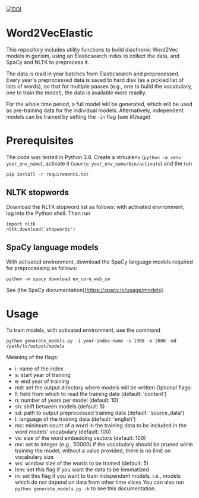 [![DOI](https://zenodo.org/badge/171899269.svg)](https://zenodo.org/badge/latestdoi/171899269)
# Word2VecElastic
This repository includes utility functions to build diachronic Word2Vec models in gensim, using an Elasticsearch index to collect the data, and SpaCy and NLTK to preprocess it.

The data is read in year batches from Elasticsearch and preprocessed. Every year's preprocessed data is saved to hard disk (as a pickled list of lists of words), so that for multiple passes (e.g., one to build the vocabulary, one to train the model), the data is available more readily.

For the whole time period, a full model will be generated, which will be used as pre-training data for the individual models. Alternatively, independent models can be trained by setting the `-in` flag (see #Usage)

# Prerequisites
The code was tested in Python 3.8. Create a virtualenv (`python -m venv your_env_name`), activate it (`source your_env_name/bin/activate`) and the run
```
pip install -r requirements.txt
```
## NLTK stopwords
Download the NLTK stopword list as follows: with activated environment, log into the Python shell. Then run
```
import nltk
nltk.download('stopwords')
```

## SpaCy language models
With activated environment, download the SpaCy language models required for preprocessing as follows:
```
python -m spacy download en_core_web_sm
```
See (the SpaCy documentation)[https://spacy.io/usage/models].

# Usage
To train models, with activated environment, use the command
```
python generate_models.py -i your-index-name -s 1960 -e 2000 -md /path/to/output/models
```
Meaning of the flags:
- i: name of the index
- s: start year of training
- e: end year of training
- md: set the output directory where models will be written
Optional flags:
- f: field from which to read the training data (default: 'content')
- n: number of years per model (default: 10)
- sh: shift between models (default: 5)
- sd: path to output preprocessed training data (default: 'source_data')
- l: language of the training data (default: 'english')
- mc: minimum count of a word in the training data to be included in the word models' vocabulary (default: 100)
- vs: size of the word embedding vectors (default: 100)
- mv: set to integer (e.g., 50000) if the vocabulary should be pruned while training the model, without a value provided, there is no limit on vocabulary size
- ws: window size of the words to be trained (default: 5)
- lem: set this flag if you want the data to be lemmatized
- in: set this flag if you want to train independent models, i.e., models which do not depend on data from other time slices
You can also run
`python generate_models.py -h` to see this documentation.
